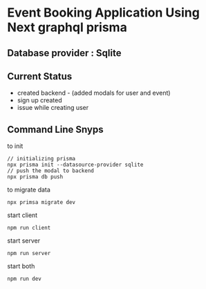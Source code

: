 # Event Booking Application Using Next graphql prisma

## Database provider : Sqlite

## Current Status
- created backend - (added modals for user and event)
- sign up created 
- issue while creating user

## Command Line Snyps
to init
    
    // initializing prisma
    npx prisma init --datasource-provider sqlite
    // push the modal to backend
    npx prisma db push
to migrate data 

    npx primsa migrate dev

start client

    npm run client

start server

    npm run server

 start both

    npm run dev
